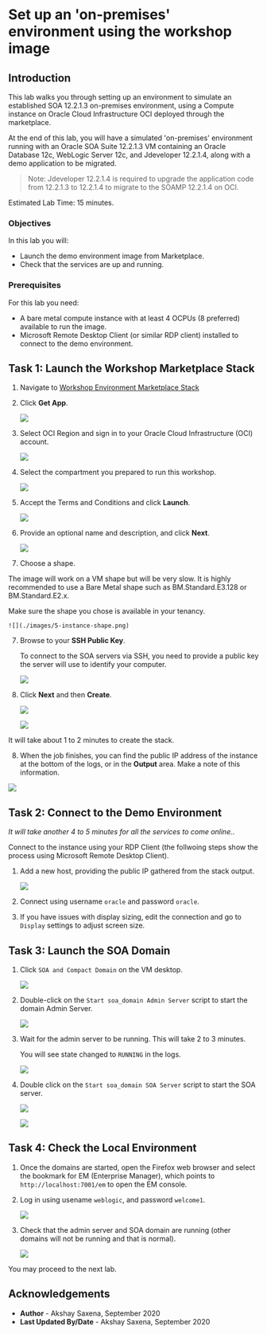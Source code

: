 # Set up an 'on-premises' environment using the workshop image

## Introduction

This lab walks you through setting up an environment to simulate an established SOA 12.2.1.3 on-premises environment, using a Compute instance on Oracle Cloud Infrastructure OCI deployed through the marketplace.

At the end of this lab, you will have a simulated 'on-premises' environment running with an Oracle SOA Suite 12.2.1.3 VM containing an Oracle Database 12c, WebLogic Server 12c, and Jdeveloper 12.2.1.4, along with a demo application to be migrated.

>Note: Jdeveloper 12.2.1.4 is required to upgrade the application code from 12.2.1.3 to 12.2.1.4 to migrate to the SOAMP 12.2.1.4 on OCI.

Estimated Lab Time: 15 minutes.

### Objectives

In this lab you will:

- Launch the demo environment image from Marketplace.
- Check that the services are up and running.

### Prerequisites

For this lab you need:

- A bare metal compute instance with at least 4 OCPUs (8 preferred) available to run the image.
- Microsoft Remote Desktop Client (or similar RDP client) installed to connect to the demo environment.

## Task 1: Launch the Workshop Marketplace Stack

1. Navigate to [Workshop Environment Marketplace Stack](https://cloudmarketplace.oracle.com/marketplace/listing/84694612)

2. Click **Get App**.

    ![](./images/1-get-app.png)

3. Select OCI Region and sign in to your Oracle Cloud Infrastructure (OCI) account.

    ![](./images/2-sign-in.png)

4. Select the compartment you prepared to run this workshop.

    ![](./images/3-soa-workshop-mp1.png)

5. Accept the Terms and Conditions and click **Launch**.

    ![](./images/4-soa-workshop-mp1.png)

6. Provide an optional name and description, and click **Next**.

    ![](./images/5-next.png)

7. Choose a shape.

  The image will work on a VM shape but will be very slow. It is highly recommended to use a Bare Metal shape such as BM.Standard.E3.128 or BM.Standard.E2.x.

  Make sure the shape you chose is available in your tenancy.

    ![](./images/5-instance-shape.png)

7. Browse to your **SSH Public Key**.

   To connect to the SOA servers via SSH, you need to provide a public key the server will use to identify your computer.

    ![](./images/6-ssh-key.png)

8. Click **Next** and then **Create**.

    ![](./images/7-next.png)

    ![](./images/8-job-running.png)

  It will take about 1 to 2 minutes to create the stack. 

8. When the job finishes, you can find the public IP address of the instance at the bottom of the logs, or in the **Output** area. Make a note of this information.

  ![](./images/outputs-mp-demo.png)

## Task 2: Connect to the Demo Environment

*It will take another 4 to 5 minutes for all the services to come online.*.

Connect to the instance using your RDP Client (the follwoing steps show the process using Microsoft Remote Desktop Client).

1. Add a new host, providing the public IP gathered from the stack output.

    ![](./images/rdp-add-host.png)

2. Connect using username `oracle` and password `oracle`.

3. If you have issues with display sizing, edit the connection and go to `Display` settings to adjust screen size.

## Task 3: Launch the SOA Domain

1. Click `SOA and Compact Domain` on the VM desktop.

    ![](./images/soa-desktop.png)

2. Double-click on the `Start soa_domain Admin Server` script to start the domain Admin Server.

    ![](./images/soa-admin.png)

3. Wait for the admin server to be running. This will take 2 to 3 minutes.

    You will see state changed to `RUNNING` in the logs.

    ![](./images/soa-admin-running.png)

4. Double click on the `Start soa_domain SOA Server` script to start the SOA server.

    ![](./images/soa-soa.png)

    ![](./images/soa-soa-console.png)


## Task 4: Check the Local Environment

1. Once the domains are started, open the Firefox web browser and select the bookmark for EM (Enterprise Manager), which points to `http://localhost:7001/em` to open the EM console.


2. Log in using usename `weblogic`, and password `welcome1`.

    ![](./images/em-login.png)

3. Check that the admin server and SOA domain are running (other domains will not be running and that is normal).

    ![](./images/soa-desktop-em-status.png)

You may proceed to the next lab.

## Acknowledgements

 - **Author** - Akshay Saxena, September 2020
 - **Last Updated By/Date** - Akshay Saxena, September 2020
